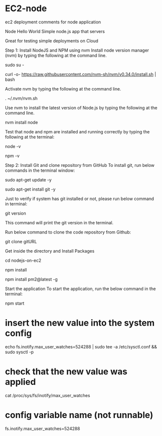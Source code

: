 # EC2-node
ec2 deployment comments for node application

Node Hello World
Simple node.js app that servers 

Great for testing simple deployments on Cloud

Step 1: Install NodeJS and NPM using nvm
Install node version manager (nvm) by typing the following at the command line.

sudo su -

curl -o- https://raw.githubusercontent.com/nvm-sh/nvm/v0.34.0/install.sh | bash

Activate nvm by typing the following at the command line.

. ~/.nvm/nvm.sh

Use nvm to install the latest version of Node.js by typing the following at the command line.

nvm install node

Test that node and npm are installed and running correctly by typing the following at the terminal:

node -v

npm -v

Step 2: Install Git and clone repository from GitHub
To install git, run below commands in the terminal window:

sudo apt-get update -y

sudo apt-get install git -y

Just to verify if system has git installed or not, please run below command in terminal:

git version

This command will print the git version in the terminal.

Run below command to clone the code repository from Github:

git clone gitURL

Get inside the directory and Install Packages

cd nodejs-on-ec2

npm install

npm install pm2@latest -g

Start the application To start the application, run the below command in the terminal:

npm start


# insert the new value into the system config

echo fs.inotify.max_user_watches=524288 | sudo tee -a /etc/sysctl.conf && sudo sysctl -p

# check that the new value was applied

cat /proc/sys/fs/inotify/max_user_watches

# config variable name (not runnable)

fs.inotify.max_user_watches=524288
